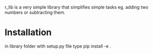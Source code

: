 
r_lib is a very simple library that simplifies simple tasks eg. adding two numbers or subtracting them.

# Installation
in library folder with setup.py file type
pip install -e .

